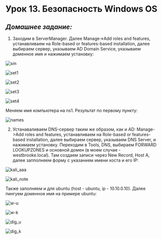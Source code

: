 # Урок 13. Безопасность Windows OS

## ***Домашнее задание:*** ##  

1. Заходим в ServerManager. Далее Manage->Add roles and features, устанавливаем на Role-based or features-based installation, далее выбираем сервер, указываем AD Domain Service, указываем доменное имя и нажимаем установку:  
  
![sm](images/sm.png)  

![set1](images/set1.png)  

![set2](images/set2.png)  

![set3](images/set3.png)  

![set4](images/set4.png)  
  
Меняем имя компьютера на ns1. Результат по первому пункту:

![names](images/names.png)  

2) Устанаваливаем DNS-сервер таким же образом, как и AD: Manage->Add roles and features, устанавливаем на Role-based or features-based installation, далее выбираем сервер, указываем DNS Server, и нажимаем установку. Переходим в Tools, DNS, выбираем FORWARD LOOKUPZONES и основной домен (в моем случае - westbrooke.local). Там создаем записи через New Record, Host A, далее запполняем форму с указанием имени хоста и его IP:

![kali_aaa](images/kali_aaa.png)  

![kali_note](images/kali_note.png)  

Также заполняем и для ubuntu (host - ubuntu, ip - 10.10.0.10). Далее пингуем доменное имя на примере ubuntu:  

![w-u](images/w-u.png)  

![w-k](images/w-k.png)  

![dig_u](images/dig_u.png)  

![dig_k](images/dig_k.png)




  
